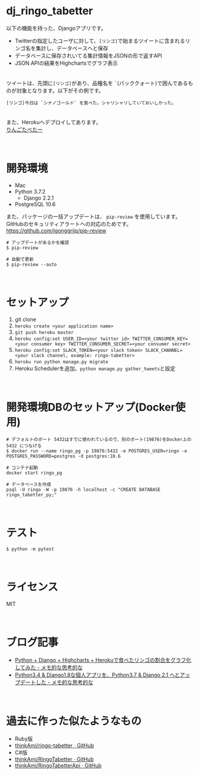# dj_ringo_tabetter


以下の機能を持った、Djangoアプリです。

- Twitterの指定したユーザに対して、`[リンゴ]`で始まるツイートに含まれるリンゴ名を集計し、データベースへと保存
- データベースに保存されいてる集計情報をJSONの形で返すAPI
- JSON APIの結果をHighchartsでグラフ表示

　  
ツイートは、先頭に`[リンゴ]`があり、品種名を `` ` ``(バッククォート)で囲んであるものが対象となります。以下がその例です。

```
[リンゴ]今日は `シナノゴールド` を食べた。シャリシャリしていておいしかった。
```

　  
また、Herokuへデプロイしてあります。  
[りんごたべたー](http://ringo-tabetter.herokuapp.com/hc/total)

　
# 開発環境
- Mac
- Python 3.7.2
  - Django 2.2.1
- PostgreSQL 10.6

また、パッケージの一括アップデートは、 `pip-review` を使用しています。GitHubのセキュリティアラートへの対応のためです。  
https://github.com/jgonggrijp/pip-review

```
# アップデートがあるかを確認
$ pip-review

# 自動で更新
$ pip-review --auto
```


　  
# セットアップ
1. git clone
2. `heroku create <your application name>`
3. `git push heroku master`
4. `heroku config:set USER_ID=<your twitter id> TWITTER_CONSUMER_KEY=<your consumer key> TWITTER_CONSUMER_SECRET=<your consumer secret>`
5. `heroku config:set SLACK_TOKEN=<your slack token> SLACK_CHANNEL=<your slack channel, example: ringo-tabetter>`
6. `heroku run python manage.py migrate`
7. Heroku Schedulerを追加、`python manage.py gather_tweets`と設定

　  

# 開発環境DBのセットアップ(Docker使用)

```
# デフォルトのポート 5432はすでに使われているので、別のポート(19876)をDocker上の 5432 につなげる
$ docker run --name ringo_pg -p 19876:5432 -e POSTGRES_USER=ringo -e POSTGRES_PASSWORD=postgres -d postgres:10.6

# コンテナ起動
docker start ringo_pg

# データベースを作成
psql -U ringo -W -p 19876 -h localhost -c "CREATE DATABASE ringo_tabetter_py;"
```

　  

# テスト

```
$ python -m pytest
```

　  
# ライセンス
MIT

　  
# ブログ記事
- [Python + Django + Highcharts + Herokuで食べたリンゴの割合をグラフ化してみた - メモ的な思考的な](http://thinkami.hatenablog.com/entry/2015/08/26/055717)
- [Python3.4 & Django1.8な個人アプリを、Python3.7 & Django 2.1 へとアップデートした - メモ的な思考的な](https://thinkami.hatenablog.com/entry/2019/02/15/003051)

　
# 過去に作った似たようなもの
- Ruby版
 - [thinkAmi/ringo-tabetter · GitHub](https://github.com/thinkAmi/ringo-tabetter)
- C#版
 - [thinkAmi/RingoTabetter · GitHub](https://github.com/thinkAmi/RingoTabetter)
 - [thinkAmi/RingoTabetterApi · GitHub](https://github.com/thinkAmi/RingoTabetterApi)
